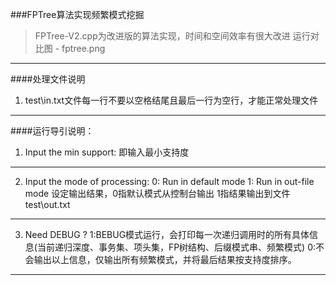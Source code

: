 ###FPTree算法实现频繁模式挖掘

>FPTree-V2.cpp为改进版的算法实现，时间和空间效率有很大改进
>运行对比图 - fptree.png
----------
####处理文件说明
1. test\\in.txt文件每一行不要以空格结尾且最后一行为空行，才能正常处理文件
----------
####运行导引说明：
1. Input the min support:
    即输入最小支持度
----------
2. Input the mode of processing:
    0: Run in default mode
    1: Run in out-file mode
    设定输出结果，0指默认模式从控制台输出
    1指结果输出到文件test\\out.txt
----------
3. Need DEBUG ?
    1:BEBUG模式运行，会打印每一次递归调用时的所有具体信息(当前递归深度、事务集、项头集，FP树结构、后缀模式串、频繁模式)
    0:不会输出以上信息，仅输出所有频繁模式，并将最后结果按支持度排序。
----------


